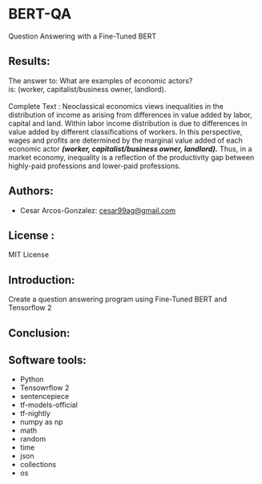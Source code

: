 # BERT-QA
Question Answering with a Fine-Tuned BERT

## Results:
The answer to: What are examples of economic actors? <br>
is: (worker, capitalist/business owner, landlord).<br>
<br>
Complete Text :
Neoclassical economics views inequalities in the distribution of income as arising from differences in value added by labor, capital and land. Within labor income distribution is due to differences in value added by different classifications of workers. In this perspective, wages and profits are determined by the marginal value added of each economic actor ***(worker, capitalist/business owner, landlord).*** Thus, in a market economy, inequality is a reflection of the productivity gap between highly-paid professions and lower-paid professions.


## Authors: 
- Cesar Arcos-Gonzalez: cesar99ag@gmail.com

## License : 
MIT License
## Introduction:
Create a question answering program using Fine-Tuned BERT and Tensorflow 2 


## Conclusion: 

## Software tools:
- Python
- Tensowrflow 2 
- sentencepiece
- tf-models-official
- tf-nightly
- numpy as np
- math
- random
- time
- json
- collections
- os

